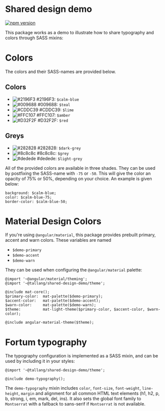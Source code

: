 # Shared design demo
[![npm version](https://badge.fury.io/js/%40tallang%2Fshared-design-demo.svg)](https://badge.fury.io/js/%40tallang%2Fshared-design-demo)

This package works as a demo to illustrate how to share typography and colors through SASS mixins:

# Colors
The colors and their SASS-names are provided below.
## Colors
- ![#2196F3](https://placehold.it/15/2196F3/000000?text=+) #2196F3: `$calm-blue`
- ![#009688](https://placehold.it/15/009688/000000?text=+) #009688: `$teal`
- ![#CDDC39](https://placehold.it/15/CDDC39/000000?text=+) #CDDC39: `$lime`
- ![#FFC107](https://placehold.it/15/FFC107/000000?text=+) #FFC107: `$amber`
- ![#D32F2F](https://placehold.it/15/D32F2F/000000?text=+) #D32F2F: `$red`

## Greys
- ![#282828](https://placehold.it/15/282828/000000?text=+) #282828: `$dark-grey`
- ![#8c8c8c](https://placehold.it/15/8c8c8c/000000?text=+) #8c8c8c: `$grey`
- ![#dedede](https://placehold.it/15/dedede/000000?text=+) #dedede: `$light-grey`

 All of the provided colors are available in three shades. They can be used by postfixing the SASS-name with `-75` or `-50`. This will give the color an opacity of 75% or 50%, depending on your choice. An example is given below:
 ```
 background: $calm-blue;
 color: $calm-blue-75;
 border-color: $calm-blue-50;
 ```

# Material Design Colors
If you're using `@angular/material`, this package provides prebuilt primary, accent and warn colors. These variables are named
- `$demo-primary`
- `$demo-accent`
- `$demo-warn`

They can be used when configuring the `@angular/material` palette:
```
@import '~@angular/material/theming';
@import '~@tallang/shared-design-demo/theme';

@include mat-core();
$primary-color:  mat-palette($demo-primary);
$accent-color:   mat-palette($demo-accent);
$warn-color:     mat-palette($demo-warn);
$theme:          mat-light-theme($primary-color, $accent-color, $warn-color);

@include angular-material-theme($theme);
```

# Fortum typography
The typography configuration is implemented as a SASS mixin, and can be used by including it in your styles:
```
@import '~@tallang/shared-design-demo/theme';

@include demo-typography();
```
The `demo-typography` mixin includes `color`, `font-size`, `font-weight`, `line-height`, `margin` and alignment for all common HTML text elements (h1, h2, p, b, strong, i, em, mark, del, ins). It also sets the global font family to `Montserrat` with a fallback to sans-serif if `Montserrat` is not available.